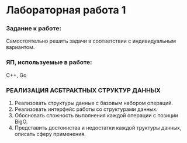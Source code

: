 # Лабораторная работа 1
### Задание к работе:
Самостоятельно решить задачи в соответствии с индивидуальным вариантом.

### ЯП, используемые в работе:
С++, Go

### РЕАЛИЗАЦИЯ АСБТРАКТНЫХ СТРУКТУР ДАННЫХ
1. Реализовать структуры данных с базовым набором операций.
2. Реализовать интерфейс работы со структурами данных.
3. Обосновать сложность выполнения каждой операции с позиции BigO.
4. Представить достоинства и недостатки каждой труктуры данных, описать сферу применения.
